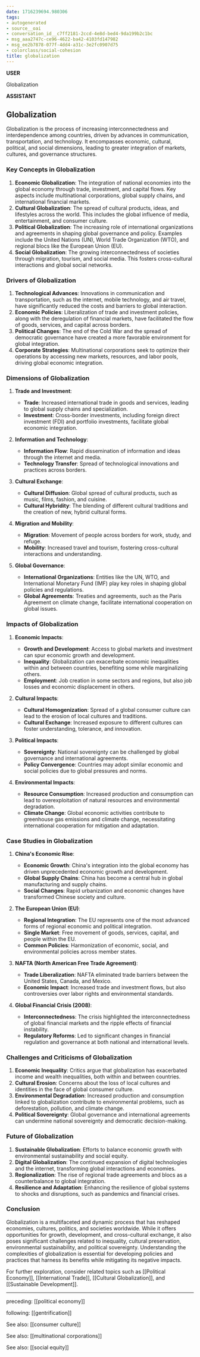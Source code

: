 ```yaml
---
date: 1716239694.980306
tags:
- autogenerated
- source__oai
- conversation_id__c7ff2181-2ccd-4e8d-bed4-9da199b2c1bc
- msg_aaa2747c-ce96-4622-ba42-4103fd147982
- msg_ee2b7878-077f-4dd4-a31c-3e2fc0907d75
- colorclass/social-cohesion
title: globalization
---
```


**USER**

Globalization


**ASSISTANT**

## Globalization

Globalization is the process of increasing interconnectedness and interdependence among countries, driven by advances in communication, transportation, and technology. It encompasses economic, cultural, political, and social dimensions, leading to greater integration of markets, cultures, and governance structures.

### Key Concepts in Globalization

1. **Economic Globalization**: The integration of national economies into the global economy through trade, investment, and capital flows. Key aspects include multinational corporations, global supply chains, and international financial markets.
2. **Cultural Globalization**: The spread of cultural products, ideas, and lifestyles across the world. This includes the global influence of media, entertainment, and consumer culture.
3. **Political Globalization**: The increasing role of international organizations and agreements in shaping global governance and policy. Examples include the United Nations (UN), World Trade Organization (WTO), and regional blocs like the European Union (EU).
4. **Social Globalization**: The growing interconnectedness of societies through migration, tourism, and social media. This fosters cross-cultural interactions and global social networks.

### Drivers of Globalization

1. **Technological Advances**: Innovations in communication and transportation, such as the internet, mobile technology, and air travel, have significantly reduced the costs and barriers to global interaction.
2. **Economic Policies**: Liberalization of trade and investment policies, along with the deregulation of financial markets, have facilitated the flow of goods, services, and capital across borders.
3. **Political Changes**: The end of the Cold War and the spread of democratic governance have created a more favorable environment for global integration.
4. **Corporate Strategies**: Multinational corporations seek to optimize their operations by accessing new markets, resources, and labor pools, driving global economic integration.

### Dimensions of Globalization

1. **Trade and Investment**: 
   - **Trade**: Increased international trade in goods and services, leading to global supply chains and specialization.
   - **Investment**: Cross-border investments, including foreign direct investment (FDI) and portfolio investments, facilitate global economic integration.

2. **Information and Technology**: 
   - **Information Flow**: Rapid dissemination of information and ideas through the internet and media.
   - **Technology Transfer**: Spread of technological innovations and practices across borders.

3. **Cultural Exchange**: 
   - **Cultural Diffusion**: Global spread of cultural products, such as music, films, fashion, and cuisine.
   - **Cultural Hybridity**: The blending of different cultural traditions and the creation of new, hybrid cultural forms.

4. **Migration and Mobility**: 
   - **Migration**: Movement of people across borders for work, study, and refuge.
   - **Mobility**: Increased travel and tourism, fostering cross-cultural interactions and understanding.

5. **Global Governance**: 
   - **International Organizations**: Entities like the UN, WTO, and International Monetary Fund (IMF) play key roles in shaping global policies and regulations.
   - **Global Agreements**: Treaties and agreements, such as the Paris Agreement on climate change, facilitate international cooperation on global issues.

### Impacts of Globalization

1. **Economic Impacts**:
   - **Growth and Development**: Access to global markets and investment can spur economic growth and development.
   - **Inequality**: Globalization can exacerbate economic inequalities within and between countries, benefiting some while marginalizing others.
   - **Employment**: Job creation in some sectors and regions, but also job losses and economic displacement in others.

2. **Cultural Impacts**:
   - **Cultural Homogenization**: Spread of a global consumer culture can lead to the erosion of local cultures and traditions.
   - **Cultural Exchange**: Increased exposure to different cultures can foster understanding, tolerance, and innovation.

3. **Political Impacts**:
   - **Sovereignty**: National sovereignty can be challenged by global governance and international agreements.
   - **Policy Convergence**: Countries may adopt similar economic and social policies due to global pressures and norms.

4. **Environmental Impacts**:
   - **Resource Consumption**: Increased production and consumption can lead to overexploitation of natural resources and environmental degradation.
   - **Climate Change**: Global economic activities contribute to greenhouse gas emissions and climate change, necessitating international cooperation for mitigation and adaptation.

### Case Studies in Globalization

1. **China's Economic Rise**:
   - **Economic Growth**: China's integration into the global economy has driven unprecedented economic growth and development.
   - **Global Supply Chains**: China has become a central hub in global manufacturing and supply chains.
   - **Social Changes**: Rapid urbanization and economic changes have transformed Chinese society and culture.

2. **The European Union (EU)**:
   - **Regional Integration**: The EU represents one of the most advanced forms of regional economic and political integration.
   - **Single Market**: Free movement of goods, services, capital, and people within the EU.
   - **Common Policies**: Harmonization of economic, social, and environmental policies across member states.

3. **NAFTA (North American Free Trade Agreement)**:
   - **Trade Liberalization**: NAFTA eliminated trade barriers between the United States, Canada, and Mexico.
   - **Economic Impact**: Increased trade and investment flows, but also controversies over labor rights and environmental standards.

4. **Global Financial Crisis (2008)**:
   - **Interconnectedness**: The crisis highlighted the interconnectedness of global financial markets and the ripple effects of financial instability.
   - **Regulatory Reforms**: Led to significant changes in financial regulation and governance at both national and international levels.

### Challenges and Criticisms of Globalization

1. **Economic Inequality**: Critics argue that globalization has exacerbated income and wealth inequalities, both within and between countries.
2. **Cultural Erosion**: Concerns about the loss of local cultures and identities in the face of global consumer culture.
3. **Environmental Degradation**: Increased production and consumption linked to globalization contribute to environmental problems, such as deforestation, pollution, and climate change.
4. **Political Sovereignty**: Global governance and international agreements can undermine national sovereignty and democratic decision-making.

### Future of Globalization

1. **Sustainable Globalization**: Efforts to balance economic growth with environmental sustainability and social equity.
2. **Digital Globalization**: The continued expansion of digital technologies and the internet, transforming global interactions and economies.
3. **Regionalization**: The rise of regional trade agreements and blocs as a counterbalance to global integration.
4. **Resilience and Adaptation**: Enhancing the resilience of global systems to shocks and disruptions, such as pandemics and financial crises.

### Conclusion

Globalization is a multifaceted and dynamic process that has reshaped economies, cultures, politics, and societies worldwide. While it offers opportunities for growth, development, and cross-cultural exchange, it also poses significant challenges related to inequality, cultural preservation, environmental sustainability, and political sovereignty. Understanding the complexities of globalization is essential for developing policies and practices that harness its benefits while mitigating its negative impacts.

For further exploration, consider related topics such as [[Political Economy]], [[International Trade]], [[Cultural Globalization]], and [[Sustainable Development]].


---

preceding: [[political economy]]  


following: [[gentrification]]

See also: [[consumer culture]]


See also: [[multinational corporations]]


See also: [[social equity]]